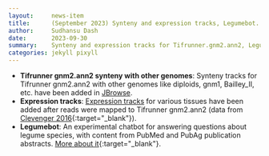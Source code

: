 ```yaml
---
layout:     news-item
title:      (September 2023) Synteny and expression tracks, Legumebot.
author:     Sudhansu Dash
date:       2023-09-30
summary:    Synteny and expression tracks for Tifrunner.gnm2.ann2, Legumebot.
categories: jekyll pixyll
---
```


+ **Tifrunner gnm2.ann2 synteny with other genomes**: Synteny tracks for Tifrunner gnm2.ann2 with other genomes like diploids, gnm1, Bailley_II, etc. have been added in [JBrowse](/tools/jbrowse2/?session=share-Z09nC2mabn&password=xKuWG).  
+ **Expression tracks**: [Expression tracks](/tools/jbrowse2/?session=share-NtoGRs9roH&password=THtRh) for various tissues have been added after reads were mapped to Tifrunner gnm2.ann2 (data from [Clevenger 2016](https://doi.org/10.3389/fpls.2016.01446){:target="_blank"}).
+ **Legumebot**: An experimental chatbot for answering questions about legume species, with content from PubMed and PubAg publication abstracts. [More about it](https://legumebot.ncgr.org/){:target="_blank"}.

